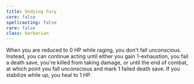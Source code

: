 ```yaml
---
title: Undying Fury
core: false
spellcasting: false
rare: false
class: barbarian
---
```

When you are reduced to 0 HP while raging, you don't fall unconscious. Instead, you can continue acting until either you gain 1-exhaustion, you fail a death save, you're killed from taking damage, or until the end of combat, at which point you fall unconscious and mark 1 failed death save. If you stabilize while up, you heal to 1 HP.
